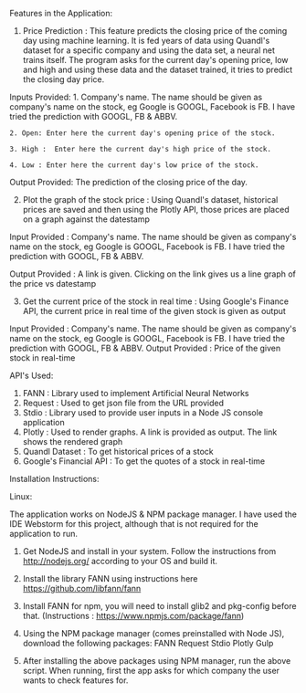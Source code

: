 Features in the Application:

1. Price Prediction : This feature predicts the closing price of the coming day using machine learning. It is fed years of data using Quandl's dataset for a specific company and using the data set, a neural net trains itself. The program asks for the current day's opening price, low and high and using these data and the dataset trained, it tries to predict the closing day price.

Inputs Provided: 
	1. Company's name. The name should be given as company's name on the stock, 	eg Google is GOOGL, Facebook is FB. I have tried the prediction with GOOGL, 	FB & ABBV. 

	2. Open: Enter here the current day's opening price of the stock.

	3. High :  Enter here the current day's high price of the stock.

	4. Low : Enter here the current day's low price of the stock.

Output Provided:
	The prediction of the closing price of the day.

2. Plot the graph of the stock price : Using Quandl's dataset, historical prices are saved and then using the Plotly API, those prices are placed on a graph against the datestamp

Input Provided : Company's name. The name should be given as company's name on the 		stock, 	eg Google is GOOGL, Facebook is FB. I have tried the prediction 		with GOOGL,  FB & ABBV. 

Output Provided : A link is given. Clicking on the link gives us a line graph of the price vs datestamp

3. Get the current price of the stock in real time : Using Google's Finance API, the current price in real time of the given stock is given as output

Input Provided : Company's name. The name should be given as company's name on the 		  stock, eg Google is GOOGL, Facebook is FB. I have tried the  prediction 		   with GOOGL,  FB & ABBV. 
Output Provided : Price of the given stock in real-time

API's Used:

1. FANN : Library used to implement Artificial Neural Networks
2. Request : Used to get json file from the URL provided
3. Stdio : Library used to provide user inputs in a Node JS console application
4. Plotly : Used to render graphs. A link is provided as output. The link shows the      rendered graph
5.  Quandl Dataset : To get historical prices of a stock
6.  Google's Financial API : To get the quotes of a stock in real-time

Installation Instructions:

Linux:

The application works on NodeJS & NPM package manager. I have used the IDE Webstorm for this project, although that is not required for the application to run.
1. Get NodeJS and install in your system. Follow the instructions from http://nodejs.org/ according to your OS and build it.
2. Install the library FANN using instructions here https://github.com/libfann/fann
3. Install FANN for npm, you will need to install glib2 and pkg-config before that. (Instructions : https://www.npmjs.com/package/fann)
4. Using the NPM package manager (comes preinstalled with Node JS), download the following packages:
	FANN
	Request
	Stdio
	Plotly
	Gulp
	
5. After installing the above packages using NPM manager, run the above script. When running, first the app asks for which company the user wants to check features for.










